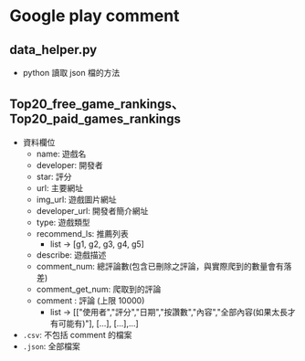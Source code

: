 # Google play comment

## data_helper.py
- python 讀取 json 檔的方法

## Top20_free_game_rankings、Top20_paid_games_rankings
- 資料欄位
	- name: 遊戲名 
	- developer: 開發者 
	- star: 評分 
	- url: 主要網址
	- img_url: 遊戲圖片網址
	- developer_url: 開發者簡介網址
	- type: 遊戲類型
	- recommend_ls: 推薦列表
		- list -> [g1, g2, g3, g4, g5] 
	- describe: 遊戲描述
	- comment_num: 總評論數(包含已刪除之評論，與實際爬到的數量會有落差)
	- comment_get_num: 爬取到的評論
	- comment : 評論 (上限 10000)
		- list -> [["使用者","評分","日期","按讚數","內容","全部內容(如果太長才有可能有)"], [...], [...],...]
- `.csv`: 不包括 comment 的檔案
- `.json`: 全部檔案
